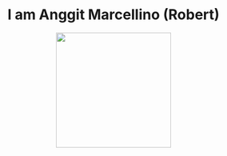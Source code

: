 <h1 align= "center"><b> I am Anggit Marcellino (Robert)</b></h1>

<p align="center">  <img src="https://media.giphy.com/media/jPGMVVCDzfQdeaxm2t/giphy.gif" width="230px">



